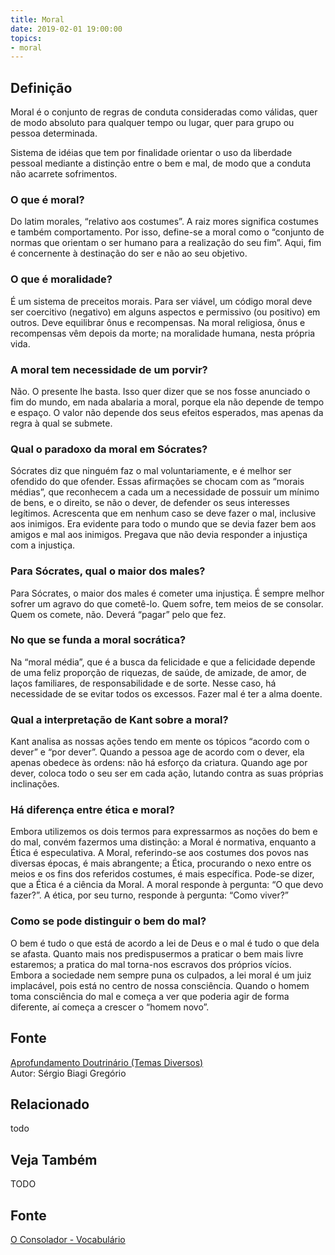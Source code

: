 ```yaml
---
title: Moral
date: 2019-02-01 19:00:00
topics:
- moral
---
```


## Definição
Moral é o conjunto de regras de conduta consideradas como válidas, quer de modo absoluto
para qualquer tempo ou lugar, quer para grupo ou pessoa determinada.   

Sistema de idéias que tem por finalidade orientar o uso da liberdade pessoal
mediante a distinção entre o bem e mal, de modo que a conduta não acarrete
sofrimentos.

### O que é moral?
Do latim morales, “relativo aos costumes”. A raiz mores significa
costumes e também comportamento. Por isso, define-se a moral como o
“conjunto de normas que orientam o ser humano para a realização do seu
fim”. Aqui, fim é concernente à destinação do ser e não ao seu objetivo.

### O que é moralidade?
É um sistema de preceitos morais. Para ser viável, um código moral deve
ser coercitivo (negativo) em alguns aspectos e permissivo (ou positivo)
em outros. Deve equilibrar ônus e recompensas. Na moral religiosa, ônus
e recompensas vêm depois da morte; na moralidade humana, nesta própria
vida.

### A moral tem necessidade de um porvir?
Não. O presente lhe basta. Isso quer dizer que se nos fosse anunciado o
fim do mundo, em nada abalaria a moral, porque ela não depende de tempo
e espaço. O valor não depende dos seus efeitos esperados, mas apenas da
regra à qual se submete.

### Qual o paradoxo da moral em Sócrates?
Sócrates diz que ninguém faz o mal voluntariamente, e é melhor ser
ofendido do que ofender. Essas afirmações se chocam com as “morais
médias”, que reconhecem a cada um a necessidade de possuir um mínimo de
bens, e o direito, se não o dever, de defender os seus interesses
legítimos. Acrescenta que em nenhum caso se deve fazer o mal, inclusive
aos inimigos. Era evidente para todo o mundo que se devia fazer bem aos
amigos e mal aos inimigos. Pregava que não devia responder a injustiça
com a injustiça.

### Para Sócrates, qual o maior dos males?
Para Sócrates, o maior dos males é cometer uma injustiça. É sempre
melhor sofrer um agravo do que cometê-lo. Quem sofre, tem meios de se
consolar. Quem os comete, não. Deverá “pagar” pelo que fez.

### No que se funda a moral socrática?
Na “moral média”, que é a busca da felicidade e que a felicidade depende
de uma feliz proporção de riquezas, de saúde, de amizade, de amor, de
laços familiares, de responsabilidade e de sorte. Nesse caso, há
necessidade de se evitar todos os excessos. Fazer mal é ter a alma
doente.

### Qual a interpretação de Kant sobre a moral?
Kant analisa as nossas ações tendo em mente os tópicos “acordo com o
dever” e “por dever”. Quando a pessoa age de acordo com o dever, ela
apenas obedece às ordens: não há esforço da criatura. Quando age por
dever, coloca todo o seu ser em cada ação, lutando contra as suas
próprias inclinações.

### Há diferença entre ética e moral?
Embora utilizemos os dois termos para expressarmos as noções do bem e do
mal, convém fazermos uma distinção: a Moral é normativa, enquanto a
Ética é especulativa. A Moral, referindo-se aos costumes dos povos
nas diversas épocas, é mais abrangente; a Ética, procurando o nexo entre
os meios e os fins dos referidos costumes, é mais específica. Pode-se
dizer, que a Ética é a ciência da Moral. A moral responde à pergunta: “O
que devo fazer?”. A ética, por seu turno, responde à pergunta: “Como
viver?”

### Como se pode distinguir o bem do mal?
O bem é tudo o que está de acordo a lei de Deus e o mal é tudo o que
dela se afasta. Quanto mais nos predispusermos a praticar o bem mais
livre estaremos; a pratica do mal torna-nos escravos dos próprios
vícios. Embora a sociedade nem sempre puna os culpados, a lei moral é um
juiz implacável, pois está no centro de nossa consciência. Quando o
homem toma consciência do mal e começa a ver que poderia agir de forma
diferente, aí começa a crescer o “homem novo”.

## Fonte
[Aprofundamento Doutrinário (Temas Diversos)](https://sites.google.com/view/aprofundamentodoutrinario/moral)  
Autor: Sérgio Biagi Gregório




## Relacionado
todo

## Veja Também
TODO

## Fonte
[O Consolador - Vocabulário](http://www.oconsolador.com.br/linkfixo/vocabulario/principal.html)
